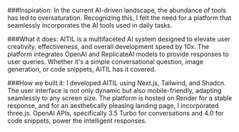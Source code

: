 ###Inspiration:
In the current AI-driven landscape, the abundance of tools has led to oversaturation. Recognizing this, I felt the need for a platform that seamlessly incorporates the AI tools used in daily tasks.

###What it does:
AITIL is a multifaceted AI system designed to elevate user creativity, effectiveness, and overall development speed by 10x. The platform integrates OpenAI and ReplicateAI models to provide responses to user queries. Whether it's a simple conversational question, image generation, or code snippets, AITIL has it covered.

###How we built it:
I developed AITIL using Next.js, Tailwind, and Shadcn. The user interface is not only dynamic but also mobile-friendly, adapting seamlessly to any screen size. The platform is hosted on Render for a stable response, and for an aesthetically pleasing landing page, I incorporated three.js. OpenAI APIs, specifically 3.5 Turbo for conversations and 4.0 for code snippets, power the intelligent responses.
